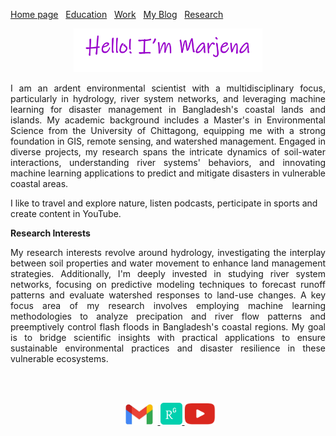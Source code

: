 [Home page](./README.md)&nbsp;&nbsp;&nbsp;[Education](./education.md)&nbsp;&nbsp;&nbsp;[Work](./Work.md)&nbsp;&nbsp;&nbsp;[My Blog](./My_Blog.md)&nbsp;&nbsp;&nbsp;[Research](./research.md)
<br>

<p align="center"><a href="https://marjenahaque.github.io/marjena/"> <img width="60%" alt="Hello, I'm Marjena.!" src="./images/intro.png" /></a></p>


<p style="text-align: justify;">
I am an ardent environmental scientist with a multidisciplinary focus, particularly in hydrology, river system networks, and leveraging machine learning for disaster management in Bangladesh's coastal lands and islands. My academic background includes a Master's in Environmental Science from the University of Chittagong, equipping me with a strong foundation in GIS, remote sensing, and watershed management. Engaged in diverse projects, my research spans the intricate dynamics of soil-water interactions, understanding river systems' behaviors, and innovating machine learning applications to predict and mitigate disasters in vulnerable coastal areas.  
 
  
I like to travel and explore nature, listen podcasts, perticipate in sports and create content in YouTube.  
</p> 

**Research Interests**
<p style="text-align: justify;">
My research interests revolve around hydrology, investigating the interplay between soil properties and water movement to enhance land management strategies. Additionally, I'm deeply invested in studying river system networks, focusing on predictive modeling techniques to forecast runoff patterns and evaluate watershed responses to land-use changes. A key focus area of my research involves employing machine learning methodologies to analyze precipation and river flow patterns and preemptively control flash floods in Bangladesh's coastal regions. My goal is to bridge scientific insights with practical applications to ensure sustainable environmental practices and disaster resilience in these vulnerable ecosystems.
</p>  
<br />
<br />
<p align="center">
  <a href="mailto:marjinahaque64@gmail.com">
    <img width="60px" src="./images/email_icon.jpg"/>
  </a>
  
  <a href="https://www.researchgate.net/profile/Marjena-Beantha-Haque">
    <img width="35px" src="./images/researchgate_icon.png"/>
  </a>
  
  <a href="https://www.youtube.com/channel/UC3ua345wVU5-rPSuGbrjUKg">
    <img width="50px" src="./images/YouTube.png"/>
  </a>
  
</p>

